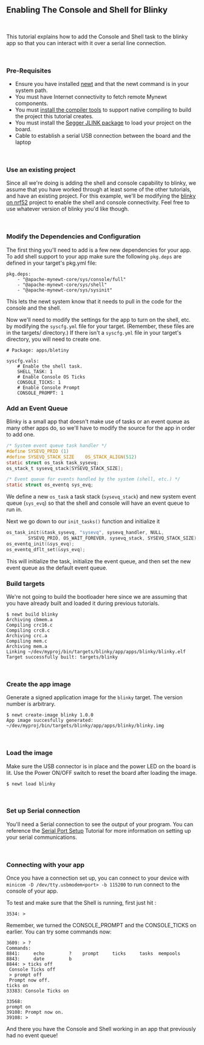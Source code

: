 ## Enabling The Console and Shell for Blinky

<br>

This tutorial explains how to add the Console and Shell task to the blinky app so that you 
can interact with it over a serial line connection.

<br>

### Pre-Requisites

* Ensure you have installed [newt](../../newt/install/newt_mac.md) and that the 
newt command is in your system path. 
* You must have Internet connectivity to fetch remote Mynewt components.
* You must [install the compiler tools](../get_started/native_tools.md) to 
support native compiling to build the project this tutorial creates.  
* You must install the [Segger JLINK package]( https://www.segger.com/jlink-software.html) to 
load your project on the board.
* Cable to establish a serial USB connection between the board and the laptop

<br>

### Use an existing project

Since all we're doing is adding the shell and console capability to blinky, we assume 
that you have worked through at least some of the other tutorials, and have an existing project.
For this example, we'll be modifying the [blinky on nrf52](./nRF52.md) project to enable 
the shell and console connectivity. Feel free to use whatever version of blinky you'd like though.

<br>

### Modify the Dependencies and Configuration

The first thing you'll need to add is a few new dependencies for your app. To add shell support to 
your app make sure the following `pkg.deps` are defined in your target's pkg.yml file:

```
pkg.deps:
    - "@apache-mynewt-core/sys/console/full"
    - "@apache-mynewt-core/sys/shell"
    - "@apache-mynewt-core/sys/sysinit"
```

This lets the newt system know that it needs to pull in the code for the console and the shell.

Now we'll need to modify the settings for the app to turn on the shell, etc. by modifying the
`syscfg.yml` file for your target. (Remember, these files are in the targets/<app-name> directory.)
If there isn't a `syscfg.yml` file in your target's directory, you will need to create one.

```no-highlight
# Package: apps/bletiny

syscfg.vals:
    # Enable the shell task.
    SHELL_TASK: 1
    # Enable Console OS Ticks
    CONSOLE_TICKS: 1
    # Enable Console Prompt
    CONSOLE_PROMPT: 1 
```

### Add an Event Queue

Blinky is a small app that doesn't make use of tasks or an event queue as many other apps do, so
we'll have to modify the source for the app in order to add one. 

```c
/* System event queue task handler */
#define SYSEVQ_PRIO (1)
#define SYSEVQ_STACK_SIZE    OS_STACK_ALIGN(512)
static struct os_task task_sysevq;
os_stack_t sysevq_stack[SYSEVQ_STACK_SIZE];

/* Event queue for events handled by the system (shell, etc.) */
static struct os_eventq sys_evq;
``` 

We define a new `os_task` a task stack (`sysevq_stack`) and new system event queue 
(`sys_evq`) so that the shell and console will have an event queue to run in.

Next we go down to our `init_tasks()` function and initialize it

```c
os_task_init(&task_sysevq, "sysevq", sysevq_handler, NULL,
        SYSEVQ_PRIO, OS_WAIT_FOREVER, sysevq_stack, SYSEVQ_STACK_SIZE);
os_eventq_init(&sys_evq);
os_eventq_dflt_set(&sys_evq);
```

This will initialize the task, initialize the event queue, and then set the new event queue as
the default event queue.        

### Build targets

We're not going to build the bootloader here since we are assuming that you have already
built and loaded it during previous tutorials.

```no-highlight
$ newt build blinky
Archiving cbmem.a
Compiling crc16.c
Compiling crc8.c
Archiving crc.a
Compiling mem.c
Archiving mem.a
Linking ~/dev/myproj/bin/targets/blinky/app/apps/blinky/blinky.elf
Target successfully built: targets/blinky
```

<br>

### Create the app image

Generate a signed application image for the `blinky` target. The version number is arbitrary.

```
$ newt create-image blinky 1.0.0
App image succesfully generated: ~/dev/myproj/bin/targets/blinky/app/apps/blinky/blinky.img
```

<br>

### Load the image

Make sure the USB connector is in place and the power LED on the board is lit. Use the Power ON/OFF switch to reset the board after loading the image.

```
$ newt load blinky
```

<br>

### Set up Serial connection

You'll need a Serial connection to see the output of your program. You can reference the [Serial Port Setup](../get_started/serial_access.md) 
Tutorial for more information on setting up your serial communications.

<br>

### Connecting with your app

Once you have a connection set up, you can connect to your device with ```minicom -D /dev/tty.usbmodem<port> -b 115200``` to run connect
to the console of your app. 
    
To test and make sure that the Shell is running, first just hit <return>:
    
```no-highlight
3534: >
```

Remember, we turned the CONSOLE_PROMPT and the CONSOLE_TICKS on earlier. You can try some commands now:

```no-highlight
3609: > ?
Commands:
8841:     echo         ?    prompt     ticks     tasks  mempools
8843:     date         b
8844: > ticks off
 Console Ticks off
 > prompt off
 Prompt now off.
ticks on
33383: Console Ticks on

33568:
prompt on
39108: Prompt now on.
39108: >
```

And there you have the Console and Shell working in an app that previously had no event queue! 